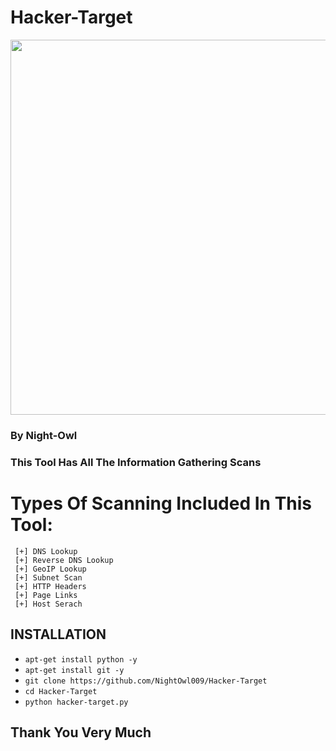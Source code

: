 # Hacker-Target
<p align="center">
	<img src="#" width="600px">
</p>

### By Night-Owl

### This Tool Has All The Information Gathering Scans

# Types Of Scanning Included In This Tool:
     [+] DNS Lookup
     [+] Reverse DNS Lookup
     [+] GeoIP Lookup
     [+] Subnet Scan
     [+] HTTP Headers
     [+] Page Links
     [+] Host Serach


## INSTALLATION
* `apt-get install python -y`
* `apt-get install git -y`
* `git clone https://github.com/NightOwl009/Hacker-Target`
* `cd Hacker-Target`
* `python hacker-target.py`



## Thank You Very Much



